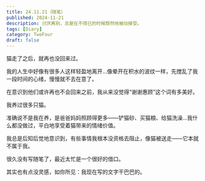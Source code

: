 ```yaml
---
title: 24.11.21（随笔）
published: 2024-11-21
description: 讨厌离别，总是在不得已的时候颓然地被动接受。
tags: [Diary]
category: TwoFour
draft: false
---
```

猫走了之后，就再也没回来过。

我的人生中好像有很多人这样轻盈地离开…像晕开在积水的波纹一样，先搅乱了我一段时间的心绪，慢慢就不去在意了。

在意识到他们或许再也不会回来之前，我从来没觉得“谢谢惠顾”这个词有多美好。



我养过很多只猫。

准确说不是我在养，是爸爸妈妈照顾得更多——铲猫砂、买猫粮、给猫洗澡…我什么都没做过，平白地享受着猫带来的情绪价值。

我总是后知后觉地意识到，有些事情我根本没资格去阻止，像猫被送走——它本就不属于我。



很久没有写随笔了，最近太忙是一个很好的借口。

其实也有点没灵感，如你所见：我现在写的文字干巴巴的。

